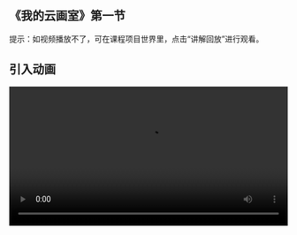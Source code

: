 ## 《我的云画室》第一节
 
提示：如视频播放不了，可在课程项目世界里，点击“讲解回放”进行观看。


 ## 引入动画
 
<video width="100%" controls controlslist="nodownload nofullscreen noremoteplayback" disablePictureInPicture>
  <source src="https://api.keepwork.com/ts-storage/siteFiles/21722/raw#云画室引入动画.webm" type="video/webm" />
  <source src="https://api.keepwork.com/ts-storage/siteFiles/21723/raw#云画室引入动画.mp4" type="video/mp4" />
  
  你的浏览器不支持播放
</video>
<style>
video::-webkit-media-controls-fullscreen-button { display: none; } 
</style>

## 课程学习
<video width="100%" controls controlslist="nodownload nofullscreen noremoteplayback" disablePictureInPicture>
  <source src="https://api.keepwork.com/ts-storage/siteFiles/21725/raw#我的云画室L1.webm" type="video/webm" />
  <source src="https://api.keepwork.com/ts-storage/siteFiles/21724/raw#我的云画室L1.mp4" type="video/mp4" />
  
  你的浏览器不支持播放
</video>
<style>
video::-webkit-media-controls-fullscreen-button { display: none; } 
</style>

## 字幕

欢迎来到我的云画室
同学们可以看到画室的墙壁上挂着很多画
你想知道这些画是怎么挂上去的吗？
跟着老师一起来看看吧！

### 步骤一

首先，打开工具栏，在装饰子标签下找到相册方块
跟放置方块一样，右键可以将相册放置到墙上
注意，相册是有方向的，会朝着主角面向的方向放置
像这样，放错位置的相册方块想要删除应该怎么做呢？
按住ctrl键，点击鼠标左键选中相册
点击左侧窗口中的删除，可以删除相册
放置好后，我们右键单击相册，会弹出一个窗口
可以看到有一些图片供我们选择，这是老师提前放置进去的图片
如何将自己的图片放到这个目录下，在下一小节会给大家介绍到
这里我们选择其中一张图片，点击确定
可以看到这幅画就出现在相册上了
我们还可以调整图片的大小
继续放置相册方块，会自动填充整个相册，可以放大图片
删除一些相册方块，可以缩小图片
到这里，关于如何放置相册的方法你学会了吗？

### 步骤二

在上一小节，我们学习了如何放置相册
在选择图片的时候，我们发现世界中已经提前放置好了一些图片
这些图片是从哪里来的呢？如何将自己喜欢的图片放到世界中来呢？
这一小节来给大家解答！
右键单击相册，点击这里的…
此时会打开文件浏览器，默认打开世界文件夹
我们可以选择电脑中的任意一张图片
Paracraft支持多种图片格式
在上一小节中我们的图片使用的是jpg格式，jpg是一种最常用的图片压缩格式
Paracraft也支持png格式，png格式是可以支持透明度的一种图片格式
另外，图片的大小更建议是128，256，512像素这样的2的n次幂
点击确定，会自动将图片添加到世界目录下
此时，文件浏览器自动关闭
可以看到图片的路径出现在窗口中，点击确定
图片就成功加载在相册上了


### 步骤三

经过前面两小节的学习，相信同学们对于如何使用相册，添加图片到场景中已经很熟悉了
Pracraft中的相册除了可以将图片放上去之外，还有一个神奇的功能
具体是什么功能呢？我们接着往下看
先右键单击相册，细心的同学已经发现了
在下面举例部分有一条命令，在图片路径前面加上了$(tip hello)
这条命令是用来干什么的呢？
我们照着敲上试试看
在图片路径前面输入$(tip hello)，点击确定
然后，左键点击相册，看看效果吧
可以看到在屏幕上方弹出了一个hello提示
在括号()内我们可以输入任意的命令，点击相册，就会运行这条命令
我们输入$(tip byebye！)命令再来看看效果
点击相册，可以看到运行了刚刚的那条命令，弹出byebye提示
通过这种方法我们可以去制作具有交互功能的相册
你知道如何使用了吗？
快去创建一个属于你自己的画室世界
将自己喜欢的图片、绘画作品放置到画室世界中吧！